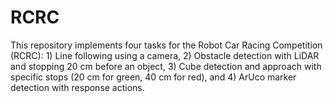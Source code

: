 # RCRC
This repository implements four tasks for the Robot Car Racing Competition (RCRC): 1) Line following using a camera, 2) Obstacle detection with LiDAR and stopping 20 cm before an object, 3) Cube detection and approach with specific stops (20 cm for green, 40 cm for red), and 4) ArUco marker detection with response actions.
